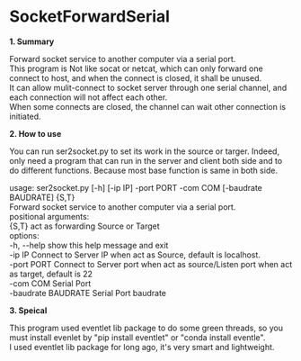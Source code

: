 # SocketForwardSerial
**1. Summary**

Forward socket service to another computer via a serial port.  
This program is Not like socat or netcat, which can only forward one connect to host, and when the connect is closed, it shall be unused.  
It can allow mulit-connect to socket server through one serial channel, and each connection will not affect each other.  
When some connects are closed, the channel can wait other connection is initiated.

**2. How to use**

You can run ser2socket.py to set its work in the source or targer. Indeed, only need a program that can run in the server and client both side and to do different functions. Because most base function is same in both side.

usage: ser2socket.py [-h] [-ip IP] -port PORT -com COM [-baudrate BAUDRATE] {S,T}  
Forward socket service to another computer via a serial port.  
positional arguments:  
  {S,T}               act as forwarding Source or Target  
options:  
  -h, --help          show this help message and exit    
  -ip IP              Connect to Server IP when act as Source, default is localhost.    
  -port PORT          Connect to Server port when act as source/Listen port when act as target, default is 22    
  -com COM            Serial Port    
  -baudrate BAUDRATE  Serial Port baudrate
  
  **3. Speical**
  
  This program used eventlet lib package to do some green threads, so you must install evenlet by "pip install eventlet" or "conda install eventle".    
  I used eventlet lib package for long ago, it's very smart and lightweight.
